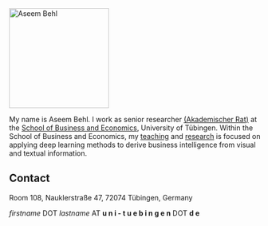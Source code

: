 <img src="https://uni-tuebingen.de/fileadmin/_processed_/a/3/csm_Aseem_Behl_0c2171a784.jpg" alt="Aseem Behl" width="200"/>

My name is Aseem Behl. I work as senior researcher [(Akademischer Rat)](https://ineed.coffee/post/what-the-hell-is-an-akademischer-rat) at the [School of Business and Economics](https://uni-tuebingen.de/en/faculties/faculty-of-economics-and-social-sciences/subjects/school-of-business-and-economics/school-of-business-and-economics/business-and-economics/), University of Tübingen. Within the School of Business and Economics, my [teaching](./teaching.html) and [research](./research.html) is focused on applying deep learning methods to derive business intelligence from visual and textual information.


<!--- * [Students](./students.html) --->

## Contact
Room 108, Nauklerstraße 47, 
72074 Tübingen, Germany

*firstname* DOT *lastname* AT **u n i - t u e b i n g e n** DOT **d e**
